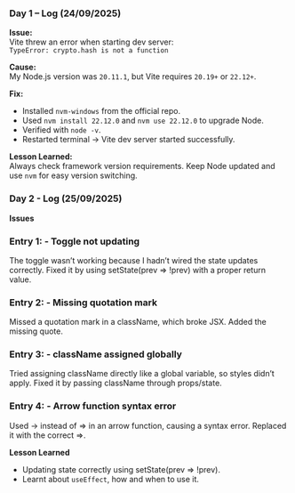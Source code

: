 ### Day 1 – Log (24/09/2025)

**Issue:**  
Vite threw an error when starting dev server:  
`TypeError: crypto.hash is not a function`  

**Cause:**  
My Node.js version was `20.11.1`, but Vite requires `20.19+` or `22.12+`.  

**Fix:**  
- Installed `nvm-windows` from the official repo.  
- Used `nvm install 22.12.0` and `nvm use 22.12.0` to upgrade Node.  
- Verified with `node -v`.  
- Restarted terminal → Vite dev server started successfully.  

**Lesson Learned:**  
Always check framework version requirements. Keep Node updated and use `nvm` for easy version switching.


### Day 2 - Log (25/09/2025)

**Issues**
### Entry 1: - Toggle not updating
The toggle wasn’t working because I hadn’t wired the state updates correctly. Fixed it by using setState(prev => !prev) with a proper return value.

### Entry 2: - Missing quotation mark
Missed a quotation mark in a className, which broke JSX. Added the missing quote.

### Entry 3: - className assigned globally
Tried assigning className directly like a global variable, so styles didn’t apply. Fixed it by passing className through props/state.

### Entry 4: - Arrow function syntax error
Used -> instead of => in an arrow function, causing a syntax error. Replaced it with the correct =>.

**Lesson Learned**
- Updating state correctly using setState(prev => !prev).
- Learnt about `useEffect`, how and when to use it.